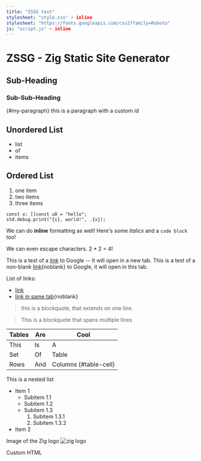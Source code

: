 ```yaml
---
title: "ZSSG test"
stylesheet: "style.css" - inline
stylesheet: "https://fonts.googleapis.com/css2?family=Roboto"
js: "script.js" - inline
---
```


# ZSSG - Zig Static Site Generator

## Sub-Heading

### Sub-Sub-Heading

{#my-paragraph}
this is a paragraph with a custom id

## Unordered List

- list
- of
- items

## Ordered List

1. one item
2. two items
3. three items

```
const x: []const u8 = "hello";
std.debug.print("{s}, world!", .{x});
```

We can do **inline** formatting as well! Here's some _italics_ and a `code block` too!

We can even escape characters. 2 \* 2 = 4!

This is a test of a [link](https://google.com) to Google -- It will open in a new tab.
This is a test of a non-blank [link](https://google.com){noblank} to Google, it will open in this tab.

List of links:

- [link](https://google.com)
- [link in same tab](https://google.com){noblank}

> this is a blockquote, that extends on one line.

> This is a blockquote
> that spans multiple lines

| Tables | Are | Cool                  |
| ------ | --- | --------------------- |
| This   | Is  | A                     |
| Set    | Of  | Table                 |
| Rows   | And | Columns {#table-cell} |

This is a nested list

- Item 1
  - Subitem 1.1
  - Subitem 1.2
  - Subitem 1.3
    1. Subitem 1.3.1
    2. Subitem 1.3.2
- Item 2

Image of the Zig logo
![zig logo](https://ziglang.org/zig-logo-light.svg)

<div class="myclass">
    <span class="span"> Custom HTML </span>
</div>
